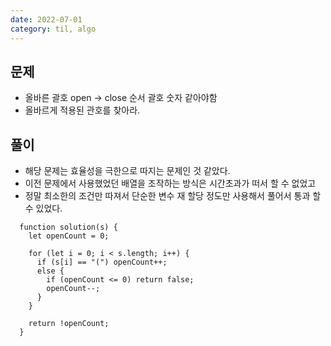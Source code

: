 ```yaml
---
date: 2022-07-01
category: til, algo
---
```


## 문제

- 올바른 괄호 open -> close 순서 괄호 숫자 같아야함
- 올바르게 적용된 관호를 찾아라.

## 풀이

- 해당 문제는 효율성을 극한으로 따지는 문제인 것 같았다.
- 이전 문제에서 사용했었던 배열을 조작하는 방식은 시간초과가 떠서 할 수 없었고
- 정말 최소한의 조건만 따져서 단순한 변수 재 할당 정도만 사용해서 풀어서 통과 할 수 있었다.

```
  function solution(s) {
    let openCount = 0;

    for (let i = 0; i < s.length; i++) {
      if (s[i] == "(") openCount++;
      else {
        if (openCount <= 0) return false;
        openCount--;
      }
    }

    return !openCount;
  }
```
